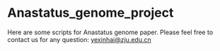 # Anastatus_genome_project

Here are some scripts for Anastatus genome paper.
Please feel free to contact us for any question: yexinhai@zju.edu.cn
